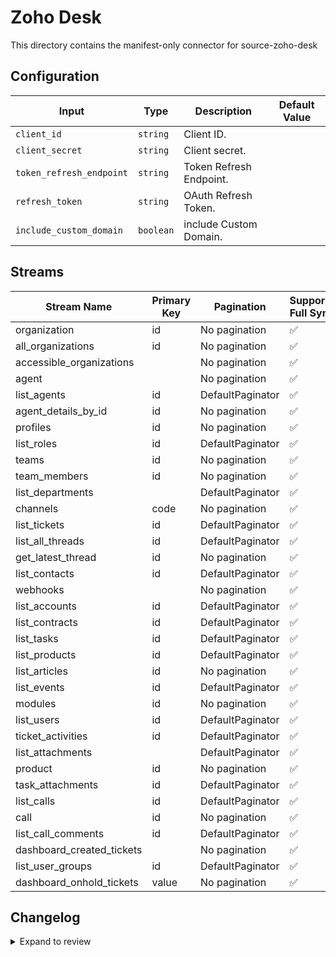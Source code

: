 # Zoho Desk
This directory contains the manifest-only connector for source-zoho-desk

## Configuration

| Input | Type | Description | Default Value |
|-------|------|-------------|---------------|
| `client_id` | `string` | Client ID.  |  |
| `client_secret` | `string` | Client secret.  |  |
| `token_refresh_endpoint` | `string` | Token Refresh Endpoint.  |  |
| `refresh_token` | `string` | OAuth Refresh Token.  |  |
| `include_custom_domain` | `boolean` | include Custom Domain.  |  |

## Streams
| Stream Name | Primary Key | Pagination | Supports Full Sync | Supports Incremental |
|-------------|-------------|------------|---------------------|----------------------|
| organization | id | No pagination | ✅ |  ❌  |
| all_organizations | id | No pagination | ✅ |  ❌  |
| accessible_organizations |  | No pagination | ✅ |  ❌  |
| agent |  | No pagination | ✅ |  ❌  |
| list_agents | id | DefaultPaginator | ✅ |  ❌  |
| agent_details_by_id | id | No pagination | ✅ |  ❌  |
| profiles | id | No pagination | ✅ |  ❌  |
| list_roles | id | DefaultPaginator | ✅ |  ❌  |
| teams | id | No pagination | ✅ |  ❌  |
| team_members | id | No pagination | ✅ |  ❌  |
| list_departments |  | DefaultPaginator | ✅ |  ❌  |
| channels | code | No pagination | ✅ |  ❌  |
| list_tickets | id | DefaultPaginator | ✅ |  ❌  |
| list_all_threads | id | DefaultPaginator | ✅ |  ❌  |
| get_latest_thread | id | No pagination | ✅ |  ❌  |
| list_contacts | id | DefaultPaginator | ✅ |  ❌  |
| webhooks |  | No pagination | ✅ |  ❌  |
| list_accounts | id | DefaultPaginator | ✅ |  ❌  |
| list_contracts | id | DefaultPaginator | ✅ |  ❌  |
| list_tasks | id | DefaultPaginator | ✅ |  ❌  |
| list_products | id | DefaultPaginator | ✅ |  ❌  |
| list_articles | id | No pagination | ✅ |  ❌  |
| list_events | id | DefaultPaginator | ✅ |  ❌  |
| modules | id | No pagination | ✅ |  ❌  |
| list_users | id | DefaultPaginator | ✅ |  ❌  |
| ticket_activities | id | DefaultPaginator | ✅ |  ❌  |
| list_attachments |  | DefaultPaginator | ✅ |  ❌  |
| product | id | No pagination | ✅ |  ❌  |
| task_attachments | id | DefaultPaginator | ✅ |  ❌  |
| list_calls | id | DefaultPaginator | ✅ |  ❌  |
| call | id | No pagination | ✅ |  ❌  |
| list_call_comments | id | DefaultPaginator | ✅ |  ❌  |
| dashboard_created_tickets |  | No pagination | ✅ |  ❌  |
| list_user_groups | id | DefaultPaginator | ✅ |  ❌  |
| dashboard_onhold_tickets | value | No pagination | ✅ |  ❌  |

## Changelog

<details>
  <summary>Expand to review</summary>

| Version          | Date              | Pull Request | Subject        |
|------------------|-------------------|--------------|----------------|
| 0.0.7 | 2025-01-25 | [52543](https://github.com/airbytehq/airbyte/pull/52543) | Update dependencies |
| 0.0.6 | 2025-01-18 | [51932](https://github.com/airbytehq/airbyte/pull/51932) | Update dependencies |
| 0.0.5 | 2025-01-11 | [51463](https://github.com/airbytehq/airbyte/pull/51463) | Update dependencies |
| 0.0.4 | 2024-12-28 | [50833](https://github.com/airbytehq/airbyte/pull/50833) | Update dependencies |
| 0.0.3 | 2024-12-21 | [50387](https://github.com/airbytehq/airbyte/pull/50387) | Update dependencies |
| 0.0.2 | 2024-12-14 | [49446](https://github.com/airbytehq/airbyte/pull/49446) | Update dependencies |
| 0.0.1 | 2024-10-28 | [46863](https://github.com/airbytehq/airbyte/pull/46863) | Initial release by [@itsxdamdam](https://github.com/itsxdamdam) via Connector Builder |

</details>
